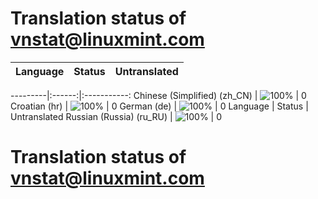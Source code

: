 # Translation status of vnstat@linuxmint.com

Language | Status | Untranslated
---------|:------:|:-----------:

---------|:------:|:-----------:
Chinese (Simplified) (zh_CN) | ![100%](http://progressed.io/bar/100) | 0
Croatian (hr) | ![100%](http://progressed.io/bar/100) | 0
German (de) | ![100%](http://progressed.io/bar/100) | 0
Language | Status | Untranslated
Russian (Russia) (ru_RU) | ![100%](http://progressed.io/bar/100) | 0
# Translation status of vnstat@linuxmint.com
